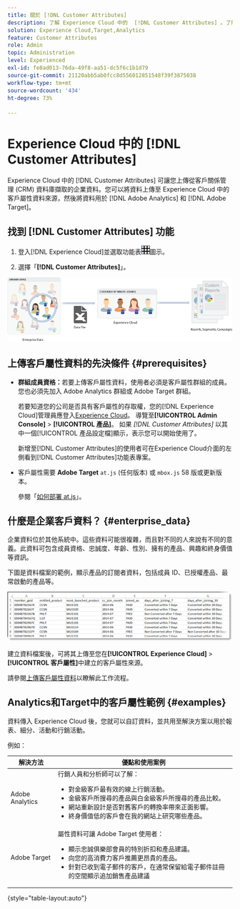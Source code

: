 ```yaml
---
title: 關於 [!DNL Customer Attributes]
description: 了解 Experience Cloud 中的  [!DNL Customer Attributes] 。了解如何上傳客戶屬性資料，以便在 Adobe Analytics 和 Adobe Target 使用。
solution: Experience Cloud,Target,Analytics
feature: Customer Attributes
role: Admin
topic: Administration
level: Experienced
exl-id: fe8ad013-76da-49f8-aa51-dc5f6c1b1d79
source-git-commit: 21120abb5ab0fcc8d556012851548f39f3875038
workflow-type: tm+mt
source-wordcount: '434'
ht-degree: 73%

---
```


# Experience Cloud 中的 [!DNL Customer Attributes]

Experience Cloud 中的 [!DNL Customer Attributes] 可讓您上傳從客戶關係管理 (CRM) 資料庫擷取的企業資料。您可以將資料上傳至 Experience Cloud 中的客戶屬性資料來源，然後將資料用於 [!DNL Adobe Analytics] 和 [!DNL Adobe Target]。

## 找到 [!DNL Customer Attributes] 功能

1. 登入[!DNL Experience Cloud]並選取功能表![功能表](assets/menu-icon.png)圖示。

1. 選擇「**[!DNL Customer Attributes]**」。

![客戶屬性概觀](assets/custom_reports.png)

## 上傳客戶屬性資料的先決條件 {#prerequisites}

* **群組成員資格：**&#x200B;若要上傳客戶屬性資料，使用者必須是客戶屬性群組的成員。 您也必須先加入 Adobe Analytics 群組或 Adobe Target 群組。

  若要知道您的公司是否具有客戶屬性的存取權，您的[!DNL Experience Cloud]管理員應登入[Experience Cloud](https://experience.adobe.com)。 導覽至&#x200B;**[!UICONTROL Admin Console]** > **[!UICONTROL 產品]**。 如果 *[!DNL Customer Attributes]* 以其中一個[!UICONTROL 產品設定檔]顯示，表示您可以開始使用了。

  新增至[!DNL Customer Attributes]的使用者可在Experience Cloud介面的左側看到[!DNL Customer Attributes]功能表專案。

* 客戶屬性需要 **Adobe Target** `at.js` (任何版本) 或 `mbox.js` 58 版或更新版本。

  參閱「[如何部署 at.js](https://experienceleague.adobe.com/docs/target-dev/developer/client-side/overview.html)」。

## 什麼是企業客戶資料？ {#enterprise_data}

企業資料位於其他系統中。這些資料可能很複雜，而且對不同的人來說有不同的意義。此資料可包含成員資格、忠誠度、年齡、性別、擁有的產品、興趣和終身價值等資訊。

下圖是資料檔案的範例，顯示產品的訂閱者資料，包括成員 ID、已授權產品、最常啟動的產品等。

![什麼是企業客戶資料？](assets/01_crs_usecase.png)

建立資料檔案後，可將其上傳至您在&#x200B;**[!UICONTROL Experience Cloud]** > **[!UICONTROL 客戶屬性]**&#x200B;中建立的客戶屬性來源。

請參閱[上傳客戶屬性資料](t-crs-usecase.md)以瞭解此工作流程。

## Analytics和Target中的客戶屬性範例 {#examples}

資料傳入 Experience Cloud 後，您就可以自訂資料，並共用至解決方案以用於報表、細分、活動和行銷活動。

例如：

| 解決方法 | 優點和使用案例 |
|--- |--- |
| Adobe Analytics  | 行銷人員和分析師可以了解：<ul><li>對金級客戶最有效的線上行銷活動。</li><li>金級客戶所搜尋的產品與白金級客戶所搜尋的產品比較。</li><li>網站重新設計是否對舊客戶的轉換率帶來正面影響。</li><li>終身價值低的客戶會在我的網站上研究哪些產品。</li></ul> |
| Adobe Target | 屬性資料可讓 Adobe Target 使用者：<ul><li>顯示忠誠俱樂部會員的特別折扣和產品建議。</li><li>向您的高消費力客戶推薦更昂貴的產品。</li><li>針對已收到電子郵件的客戶，在通常保留給電子郵件註冊的空間顯示追加銷售產品建議</li></ul> |

{style="table-layout:auto"}

